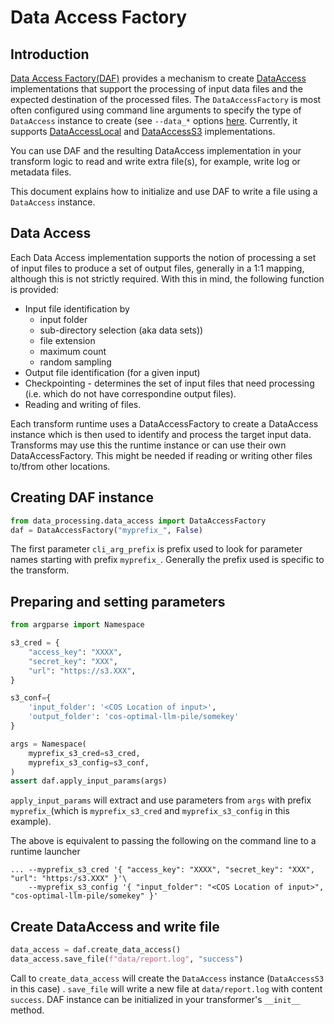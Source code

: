 # Data Access Factory 


## Introduction
[Data Access Factory(DAF)](../python/src/data_processing/data_access/data_access_factory.py) provides a mechanism to create 
[DataAccess](../python/src/data_processing/data_access/data_access.py) 
implementations that support
the processing of input data files and the expected destination
of the processed files.
The `DataAccessFactory` is most often configured using command line arguments
to specify the type of `DataAccess` instance to create
(see `--data_*` options [here](python-launcher-options.md).
Currently,  it supports
[DataAccessLocal](../python/src/data_processing/data_access/data_access_local.py)
and 
[DataAccessS3](../python/src/data_processing/data_access/data_access_s3.py)
implementations.

You can use DAF and the resulting DataAccess implementation in your transform logic to
read and write extra file(s), for example, write log or metadata files.

This document explains how to initialize and use DAF to write a file using a `DataAccess` instance. 

## Data Access 
Each Data Access implementation supports the notion of processing a
set of input files to produce a set of output files, generally in a 1:1 mapping, 
although this is not strictly required.
With this in mind, the following function is provided: 
* Input file identification by 
    * input folder 
    * sub-directory selection (aka data sets))
    * file extension
    * maximum count
    * random sampling
* Output file identification (for a given input)
* Checkpointing  - determines the set of input files that need processing 
(i.e. which do not have correspondine output files).
* Reading and writing of files.

Each transform runtime uses a DataAccessFactory to create a DataAccess instance which
is then used to identify and process the target input data.
Transforms may use this the runtime instance or can use their own DataAccessFactory.
This might be needed if reading or writing other files to/tfrom other locations.

## Creating DAF instance

```python
from data_processing.data_access import DataAccessFactory
daf = DataAccessFactory("myprefix_", False)
```
The first parameter `cli_arg_prefix` is prefix used to look for parameter names 
starting with prefix `myprefix_`. Generally the prefix used is specific to the
transform.

## Preparing and setting parameters 
```python
from argparse import Namespace

s3_cred = {
    "access_key": "XXXX",
    "secret_key": "XXX",
    "url": "https://s3.XXX",
}

s3_conf={
    'input_folder': '<COS Location of input>', 
    'output_folder': 'cos-optimal-llm-pile/somekey'
}

args = Namespace(
    myprefix_s3_cred=s3_cred,
    myprefix_s3_config=s3_conf,
)
assert daf.apply_input_params(args)

```
`apply_input_params` will extract and use parameters from `args` with 
prefix `myprefix_`(which is `myprefix_s3_cred` and `myprefix_s3_config` in this example).

The above is equivalent to passing the following on the command line to a runtime launcher
```shell
... --myprefix_s3_cred '{ "access_key": "XXXX", "secret_key": "XXX", "url": "https:/s3.XXX" }'\
    --myprefix_s3_config '{ "input_folder": "<COS Location of input>", "cos-optimal-llm-pile/somekey" }'
```

## Create DataAccess and write file 
```python
data_access = daf.create_data_access()
data_access.save_file(f"data/report.log", "success")
```

Call to `create_data_access` will create the `DataAccess` instance (`DataAccessS3` in this case) .
`save_file` will write a new file at `data/report.log` with content `success`.
DAF instance can be initialized in your transformer's `__init__` method.
